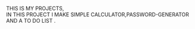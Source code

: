 THIS IS MY PROJECTS,
<BR>
IN THIS PROJECT I MAKE SIMPLE CALCULATOR,PASSWORD-GENERATOR AND A TO DO LIST .


